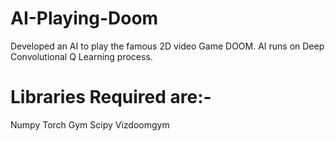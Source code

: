 # AI-Playing-Doom
Developed an AI to play the famous 2D video Game DOOM.
AI runs on Deep Convolutional Q Learning process.

# Libraries Required are:- 
Numpy
Torch
Gym
Scipy
Vizdoomgym
